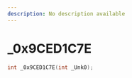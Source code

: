 ```yaml
---
description: No description available 
---
```


# _0x9CED1C7E

```cpp
int _0x9CED1C7E(int _Unk0);
```